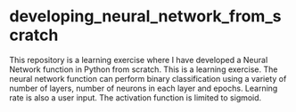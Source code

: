 # developing_neural_network_from_scratch
This repository is a learning exercise where I have developed a Neural Network function in Python from scratch.
This is a learning exercise. The neural network function can perform binary classification using a variety of number of layers, number of neurons in each layer and epochs. Learning rate is also a user input. The activation function is limited to sigmoid.
